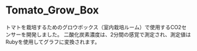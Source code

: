 # Tomato_Grow_Box
トマトを栽培するためのグロウボックス（室内栽培ルーム）で使用するCO2センサーを開発しました。
二酸化炭素濃度は、2分間の感覚で測定され、測定値はRubyを使用してグラフに変換されます。
